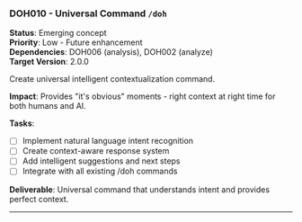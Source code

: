 ### DOH010 - Universal Command `/doh`

**Status**: Emerging concept  
**Priority**: Low - Future enhancement  
**Dependencies**: DOH006 (analysis), DOH002 (analyze)  
**Target Version**: 2.0.0

Create universal intelligent contextualization command.

**Impact**: Provides "it's obvious" moments - right context at right time for both humans and AI.

**Tasks**:

- [ ] Implement natural language intent recognition
- [ ] Create context-aware response system
- [ ] Add intelligent suggestions and next steps
- [ ] Integrate with all existing /doh commands

**Deliverable**: Universal command that understands intent and provides perfect context.

---
